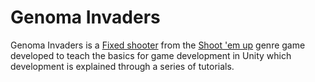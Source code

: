 # Genoma Invaders

Genoma Invaders is a [Fixed shooter](https://en.wikipedia.org/wiki/Category:Fixed_shooters) from the [Shoot 'em up](https://en.wikipedia.org/wiki/Shoot_%27em_up#Fixed_shooters) genre game developed to teach the basics for game development in Unity which development is explained through a series of tutorials.